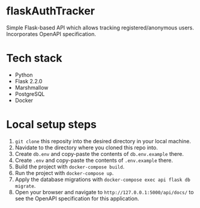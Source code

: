# flaskAuthTracker
Simple Flask-based API which allows tracking registered/anonymous users.
Incorporates OpenAPI specification.

# Tech stack
- Python
- Flask 2.2.0
- Marshmallow
- PostgreSQL
- Docker

# Local setup steps
1. `git clone` this reposity into the desired directory in your local machine.
2. Navidate to the directory where you cloned this repo into.
3. Create `db.env` and copy-paste the contents of `db.env.example` there.
4. Create `.env` and copy-paste the contents of `.env.example` there.
5. Build the project with `docker-compose build`.
6. Run the project with `docker-compose up`.
7. Apply the database migrations with `docker-compose exec api flask db migrate`.
8. Open your browser and navigate to `http://127.0.0.1:5000/api/docs/` to see the OpenAPI specification for this application.

